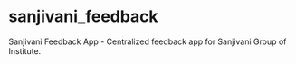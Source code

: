# sanjivani_feedback
Sanjivani Feedback App - Centralized feedback app for Sanjivani Group of Institute.
